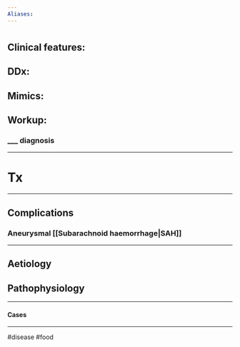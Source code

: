 ```yaml
---
Aliases:
---
```

# 
## Clinical features:
###
## DDx:
###
## Mimics:
###
## Workup:
### ___ diagnosis
---
# Tx

---
## Complications
### Aneurysmal [[Subarachnoid haemorrhage|SAH]]

---
## Aetiology
## Pathophysiology

---
#### Cases


---
#disease #food 